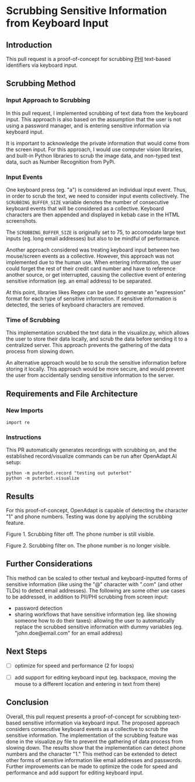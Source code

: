 # Scrubbing Sensitive Information from Keyboard Input
## Introduction
This pull request is a proof-of-concept for scrubbing [PHI](https://www.dhcs.ca.gov/dataandstats/data/Pages/ListofHIPAAIdentifiers.aspx) text-based identifiers via keyboard input.

## Scrubbing Method
### Input Approach to Scrubbing
In this pull request, I implemented scrubbing of text data from the keyboard input. This approach is also based on the assumption that the user is not using a password manager, and is entering sensitive information via keyboard input.


It is important to acknowledge the private information that would come from the screen input. For this approach, I would use computer vision libraries, and built-in Python libraries to scrub the image data, and non-typed text data, such as Number Recognition from PyPi.

### Input Events
One keyboard press (eg. "a") is considered an individual input event. Thus, in order to scrub the text, we need to consider input events collectively. The `SCRUBBING_BUFFER_SIZE` variable denotes the number of consecutive keyboard events that will be considered as a collective. Keyboard characters are then appended and displayed in kebab case in the HTML screenshots. 

The `SCRUBBING_BUFFER_SIZE` is originally set to 75, to accomodate large text inputs (eg. long email addresses) but also to be mindful of performance.

Another approach considered was treating keyboard input between two mouse/screen events as a collective. However, this approach was not implemented due to the human use. When entering information, the user could forget the rest of their credit card number and have to reference another source, or get interrupted, causing the collective event of entering sensitive information (eg. an email address) to be separated.

At this point, libraries likes Regex can be used to generate an "expression" format for each type of sensitive information. If sensitive information is detected, the series of keyboard characters are removed.

### Time of Scrubbing
This implementation scrubbed the text data in the visualize.py, which allows the user to store their data locally, and scrub the data before sending it to a centralized server. This approach prevents the gathering of the data process from slowing down.

An alternative approach would be to scrub the sensitive information before storing it locally. This approach would be more secure, and would prevent the user from accidentally sending sensitive information to the server. 

## Requirements and File Architecture
### New Imports
`import re`




### Instructions
This PR automatically generates recordings with scrubbing on, and the established record/visualize commands can be run after OpenAdapt.AI setup:

```
python -m puterbot.record "testing out puterbot"
python -m puterbot.visualize
```


## Results
For this proof-of-concept, OpenAdapt is capable of detecting the character "1" and phone numbers. Testing was done by applying the scrubbing feature.


Figure 1. Scrubbing filter off. The phone number is still visible.

Figure 2. Scrubbing filter on. The phone number is no longer visible.


## Further Considerations
This method can be scaled to other textual and keyboard-inputted forms of sensitive information (like using the "@" character with ".com" (and other TLDs) to detect email addresses). The following are some other use cases to be addressed, in addition to PII/PHI scrubbing from screen input:
* password detection
* sharing workflows that have sensitive information (eg. like showing someone how to do their taxes): allowing the user to automatically replace the scrubbed sensitive information with dummy variables (eg. "john.doe@em<span>ail.com</span>" for an email address)

## Next Steps
- [ ] optimize for speed and performance (2 for loops)
- [ ] add support for editing keyboard input (eg. backspace, moving the mouse to a different location and entering in text from there)



## Conclusion
Overall, this pull request presents a proof-of-concept for scrubbing text-based sensitive information via keyboard input. The proposed approach considers consecutive keyboard events as a collective to scrub the sensitive information. The implementation of the scrubbing feature was done in the visualize.py file to prevent the gathering of data process from slowing down. The results show that the implementation can detect phone numbers and the character "1." This method can be extended to detect other forms of sensitive information like email addresses and passwords. Further improvements can be made to optimize the code for speed and performance and add support for editing keyboard input.










